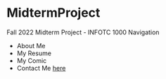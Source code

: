 # MidtermProject
Fall 2022 Midterm Project - INFOTC 1000
Navigation
  * About Me
  * My Resume
  * My Comic
  * Contact Me
[here]([MidtermProject/2.md](https://github.com/leriley/MidtermProject/blob/fd6b1fd5e32d89d550d69ea07093edf1687a7ec4/2.md))
